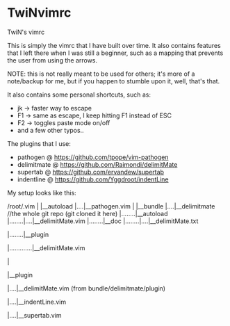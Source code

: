 # TwiNvimrc
TwiN's vimrc

This is simply the vimrc that I have built over time. It also contains features that I left there when I was still a beginner, such as a mapping that prevents the user from using the arrows.

NOTE: this is not really meant to be used for others; it's more of a note/backup for me, but if you happen to stumble upon it, well, that's that.

It also contains some personal shortcuts, such as:
 - jk  -> faster way to escape 
 - F1 -> same as escape, I keep hitting F1 instead of ESC
 - F2 -> toggles paste mode on/off
 - and a few other typos..

The plugins that I use:
 - pathogen @ https://github.com/tpope/vim-pathogen
 - delimitmate @ https://github.com/Raimondi/delimitMate
 - supertab @ https://github.com/ervandew/supertab
 - indentline @ https://github.com/Yggdroot/indentLine
 

My setup looks like this:

/root/.vim 
|
|__autoload
|....|__pathogen.vim
|
|__bundle
|....|__delimitmate //the whole git repo (git cloned it here)
|........|__autoload 
|........|....|__delimitMate.vim
|........|__doc
|........|....|__delimitMate.txt

|........|__plugin

|.............|__delimitMate.vim

|

|__plugin

|....|__delimitMate.vim (from bundle/delimitmate/plugin)

|....|__indentLine.vim

|....|__supertab.vim

